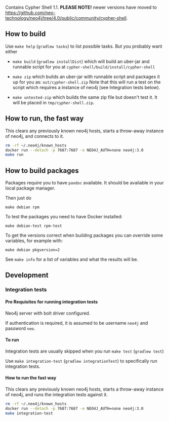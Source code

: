 Contains Cypher Shell 1.1. __PLEASE NOTE!__ newer versions have moved to https://github.com/neo-technology/neo4j/tree/4.0/public/community/cypher-shell.

## How to build

Use `make help` (`gradlew tasks`) to list possible tasks. But you
probably want either

-  `make build` (`gradlew installDist`) which will build an
   uber-jar and runnable script for you at
   `cypher-shell/build/install/cypher-shell`

- `make zip` which builds an uber-jar with runnable script and
   packages it up for you as: `out/cypher-shell.zip` Note that this
   will run a test on the script which requires a instance of neo4j
   (see Integration tests below).

- `make untested-zip` which builds the same zip file but doesn't test
  it. It will be placed in `tmp/cypher-shell.zip`.

## How to run, the fast way

This clears any previously known neo4j hosts, starts a throw-away
instance of neo4j, and connects to it.

```sh
rm -rf ~/.neo4j/known_hosts
docker run --detach -p 7687:7687 -e NEO4J_AUTH=none neo4j:3.0
make run
```

## How to build packages

Packages require you to have `pandoc` available. It should be
available in your local package manager.

Then just do

```
make debian rpm
```

To test the packages you need to have Docker installed:

```
make debian-test rpm-test
```

To get the versions correct when building packages you can override
some variables, for example with:

```
make debian pkgversion=2
```

See `make info` for a list of variables and what the results will be.

## Development

### Integration tests

#### Pre Requisites for running integration tests

Neo4j server with bolt driver configured.

If authentication is required, it is assumed to be username `neo4j`
and password `neo`.

#### To run

Integration tests are usually skipped when you run `make test`
(`gradlew test`)

Use `make integration-test` (`gradlew integrationTest`) to
specifically run integration tests.

#### How to run the fast way

This clears any previously known neo4j hosts, starts a throw-away
instance of neo4j, and runs the integration tests against it.

```sh
rm -rf ~/.neo4j/known_hosts
docker run --detach -p 7687:7687 -e NEO4J_AUTH=none neo4j:3.0
make integration-test
```
